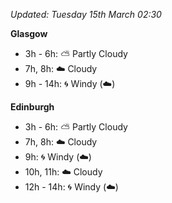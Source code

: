*Updated: Tuesday 15th March 02:30*

**Glasgow**

* 3h - 6h: :partly_sunny: Partly Cloudy
* 7h, 8h: :cloud: Cloudy
* 9h - 14h: :cyclone: Windy (:cloud:)

**Edinburgh**

* 3h - 6h: :partly_sunny: Partly Cloudy
* 7h, 8h: :cloud: Cloudy
* 9h: :cyclone: Windy (:cloud:)
* 10h, 11h: :cloud: Cloudy
* 12h - 14h: :cyclone: Windy (:cloud:)
